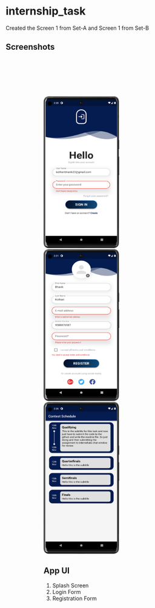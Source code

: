 # internship_task

Created the Screen 1 from Set-A and Screen 1 from Set-B

## Screenshots
<div style="padding:100px 100px;">
<img src="https://github.com/Bhavikk01/internship_task2332/blob/main/assets/Screenshot_20230308_022032.png" title="Login Screen" width=200 height=400>
<img src="https://github.com/Bhavikk01/internship_task2332/blob/main/assets/Screenshot_20230308_022108.png" title="Registration Page" width=200 height=400>
<img src="https://github.com/Bhavikk01/internship_task2332/blob/main/assets/Screenshot_20230308_022649.png" title="Timeline scroll view" width=200 height=400>
<div>

## App UI
1. Splash Screen
2. Login Form
3. Registration Form
